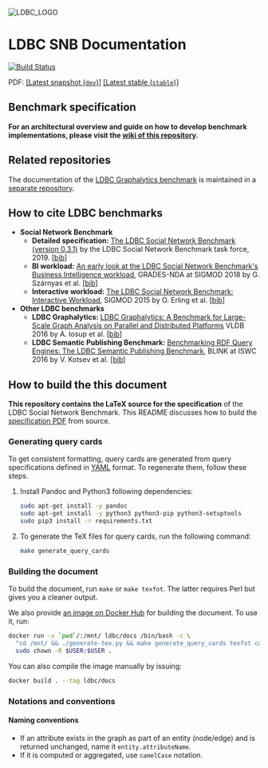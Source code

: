 ![LDBC_LOGO](https://raw.githubusercontent.com/wiki/ldbc/ldbc_snb_datagen/images/ldbc-logo.png)
# LDBC SNB Documentation

[![Build Status](https://travis-ci.org/ldbc/ldbc_snb_docs.svg?branch=stable)](https://travis-ci.org/ldbc/ldbc_snb_docs)

PDF:
[[Latest snapshot (`dev`)]](http://ldbc.github.io/ldbc_snb_docs_snapshot/ldbc-snb-specification.pdf)
[[Latest stable (`stable`)]](http://ldbc.github.io/ldbc_snb_docs/ldbc-snb-specification.pdf)

## Benchmark specification

**For an architectural overview and guide on how to develop benchmark implementations, please visit the [wiki of this repository](https://github.com/ldbc/ldbc_snb_docs/wiki).**

## Related repositories

The documentation of the [LDBC Graphalytics benchmark](https://graphalytics.org) is maintained in a [separate repository](https://github.com/ldbc/ldbc_graphalytics_docs).

## How to cite LDBC benchmarks

* **Social Network Benchmark**
  * **Detailed specification:** [The LDBC Social Network Benchmark (version 0.3.1)](https://ldbc.github.io/ldbc_snb_docs/ldbc-snb-specification.pdf) by the LDBC Social Network Benchmark task force, 2019. [[bib](bib/specification.bib)]
  * **BI workload:** [An early look at the LDBC Social Network Benchmark's Business Intelligence workload](http://ldbcouncil.org/sites/default/files/ldbc-bi-grades.pdf), GRADES-NDA at SIGMOD 2018 by G. Szárnyas et al. [[bib](bib/snb-bi.bib)]
  * **Interactive workload:** [The LDBC Social Network Benchmark: Interactive Workload](https://homepages.cwi.nl/~boncz/snb-challenge/snb-sigmod.pdf), SIGMOD 2015 by O. Erling et al. [[bib](bib/snb-interactive.bib)]
* **Other LDBC benchmarks**
  * **LDBC Graphalytics:** [LDBC Graphalytics: A Benchmark for Large-Scale Graph Analysis on Parallel and Distributed Platforms](http://www.vldb.org/pvldb/vol9/p1317-iosup.pdf) VLDB 2016 by A. Iosup et al. [[bib](bib/graphalytics.bib)]
  * **LDBC Semantic Publishing Benchmark:** [Benchmarking RDF Query Engines: The LDBC Semantic Publishing Benchmark](http://ceur-ws.org/Vol-1700/paper-01.pdf), BLINK at ISWC 2016 by V. Kotsev et al. [[bib](bib/spb.bib)]

## How to build the this document

**This repository contains the LaTeX source for the specification** of the LDBC Social Network Benchmark. This README discusses how to build the [specification PDF](http://ldbc.github.io/ldbc_snb_docs/ldbc-snb-specification.pdf) from source.

### Generating query cards

To get consistent formatting, query cards are generated from query specifications defined in [YAML](http://yaml.org/) format. To regenerate them, follow these steps.

1. Install Pandoc and Python3 following dependencies:

    ```bash
    sudo apt-get install -y pandoc
    sudo apt-get install -y python3 python3-pip python3-setuptools
    sudo pip3 install -r requirements.txt
    ```

1. To generate the TeX files for query cards, run the following command:

    ```bash
    make generate_query_cards
    ```

### Building the document

To build the document, run `make` or `make texfot`. The latter requires Perl but gives you a cleaner output.

We also provide [an image on Docker Hub](https://hub.docker.com/r/ldbc/docs) for building the document. To use it, run:

```bash
docker run -v `pwd`/:/mnt/ ldbc/docs /bin/bash -c \
  "cd /mnt/ && ./generate-tex.py && make generate_query_cards texfot compile_query_cards"; \
  sudo chown -R $USER:$USER .
```

You can also compile the image manually by issuing:

```bash
docker build . --tag ldbc/docs
```

### Notations and conventions

#### Naming conventions

* If an attribute exists in the graph as part of an entity (node/edge) and is returned unchanged, name it `entity.attributeName`.
* If it is computed or aggregated, use `camelCase` notation.

